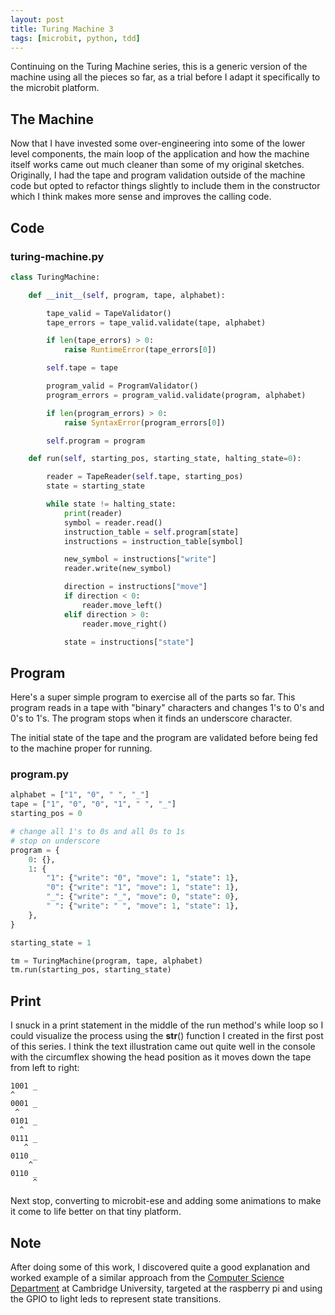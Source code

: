 ```yaml
---
layout: post
title: Turing Machine 3
tags: [microbit, python, tdd]
---
```


Continuing on the Turing Machine series, this is a generic version of the machine using all the pieces so far, as a trial 
before I adapt it specifically to the microbit platform.

## The Machine

Now that I have invested some over-engineering into some of the lower level components, the main loop of the application 
and how the machine itself works came out much cleaner than some of my original sketches. 
Originally, I had the tape and program validation outside of the machine code but opted to refactor things slightly to 
include them in the constructor which I think makes more sense and improves the calling code.

## Code

### turing-machine.py

```python
class TuringMachine:

    def __init__(self, program, tape, alphabet):

        tape_valid = TapeValidator()
        tape_errors = tape_valid.validate(tape, alphabet)

        if len(tape_errors) > 0:
            raise RuntimeError(tape_errors[0])

        self.tape = tape

        program_valid = ProgramValidator()
        program_errors = program_valid.validate(program, alphabet)

        if len(program_errors) > 0:
            raise SyntaxError(program_errors[0])

        self.program = program

    def run(self, starting_pos, starting_state, halting_state=0):

        reader = TapeReader(self.tape, starting_pos)
        state = starting_state

        while state != halting_state:
            print(reader)
            symbol = reader.read()
            instruction_table = self.program[state]
            instructions = instruction_table[symbol]

            new_symbol = instructions["write"]
            reader.write(new_symbol)

            direction = instructions["move"]
            if direction < 0:
                reader.move_left()
            elif direction > 0:
                reader.move_right()

            state = instructions["state"]
```

## Program 

Here's a super simple program to exercise all of the parts so far. This program reads in a tape with "binary" characters and 
changes 1's to 0's and 0's to 1's. The program stops when it finds an underscore character.

The initial state of the tape and the program are validated before being fed to the machine proper for running. 

### program.py 

```python
alphabet = ["1", "0", " ", "_"]
tape = ["1", "0", "0", "1", " ", "_"]
starting_pos = 0

# change all 1's to 0s and all 0s to 1s
# stop on underscore
program = {
    0: {},
    1: {
        "1": {"write": "0", "move": 1, "state": 1},
        "0": {"write": "1", "move": 1, "state": 1},
        "_": {"write": "_", "move": 0, "state": 0},
        " ": {"write": " ", "move": 1, "state": 1},
    },
}

starting_state = 1

tm = TuringMachine(program, tape, alphabet)
tm.run(starting_pos, starting_state)
```

## Print

I snuck in a print statement in the middle of the run method's while loop so I could visualize the process using the 
__str__() function I created in the first post of this series. I think the text illustration came out quite well in the 
console with the circumflex showing the head position as it moves down the tape from left to right:

```shell
1001 _
^
0001 _
 ^
0101 _
  ^
0111 _
   ^
0110 _
    ^
0110 _
     ^
```

Next stop, converting to microbit-ese and adding some animations to make it come to life better on that tiny platform.

## Note

After doing some of this work, I discovered quite a good explanation and worked example of a similar approach from 
the [Computer Science Department](https://www.cl.cam.ac.uk/projects/raspberrypi/tutorials/turing-machine/one.html) at 
Cambridge University, targeted at the raspberry pi and using the GPIO to light leds to represent state transitions.

